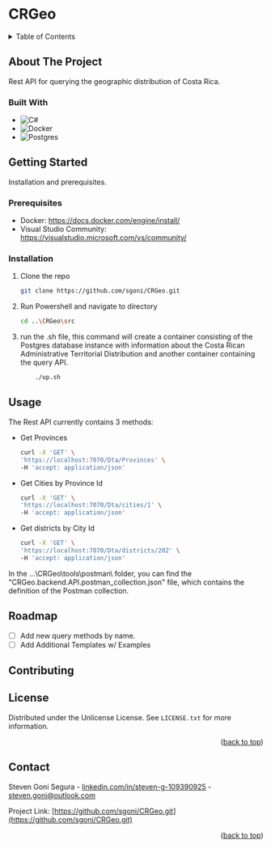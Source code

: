 # CRGeo

<!-- TABLE OF CONTENTS -->
<details>
  <summary>Table of Contents</summary>
  <ol>
    <li>
      <a href="#about-the-project">About The Project</a>
      <ul>
        <li><a href="#built-with">Built With</a></li>
      </ul>
    </li>
    <li>
      <a href="#getting-started">Getting Started</a>
      <ul>
        <li><a href="#prerequisites">Prerequisites</a></li>
        <li><a href="#installation">Installation</a></li>
      </ul>
    </li>
    <li><a href="#usage">Usage</a></li>
    <li><a href="#roadmap">Roadmap</a></li>
    <li><a href="#contributing">Contributing</a></li>
    <li><a href="#license">License</a></li>
    <li><a href="#contact">Contact</a></li>
    <li><a href="#acknowledgments">Acknowledgments</a></li>
  </ol>
</details>

<!-- ABOUT THE PROJECT -->
## About The Project

Rest API for querying the geographic distribution of Costa Rica.

### Built With

* ![C#](https://img.shields.io/badge/c%23-%23239120.svg?style=for-the-badge&logo=csharp&logoColor=white)
* ![Docker](https://img.shields.io/badge/docker-%230db7ed.svg?style=for-the-badge&logo=docker&logoColor=white)
* ![Postgres](https://img.shields.io/badge/postgres-%23316192.svg?style=for-the-badge&logo=postgresql&logoColor=white)

<!-- GETTING STARTED -->
## Getting Started

Installation and prerequisites.


### Prerequisites

* Docker: https://docs.docker.com/engine/install/
* Visual Studio Community: https://visualstudio.microsoft.com/vs/community/

### Installation

1. Clone the repo
   ```sh
   git clone https://github.com/sgoni/CRGeo.git
   ```
2. Run Powershell and navigate to directory
   ```sh
   cd ..\CRGeo\src
   ```           
3. run the .sh file, this command will create a container consisting of the Postgres database instance with information about the Costa Rican Administrative Territorial Distribution and another container containing the query API.
    ```sh
        ./up.sh
    ```
   
<!-- USAGE EXAMPLES -->
## Usage

The Rest API currently contains 3 methods:

* Get Provinces
   ```sh
   curl -X 'GET' \
   'https://localhost:7070/Dta/Provinces' \
   -H 'accept: application/json'
   ```
* Get Cities by Province Id
   ```sh
   curl -X 'GET' \
   'https://localhost:7070/Dta/cities/1' \
   -H 'accept: application/json'
   ```
    
* Get districts by City Id
   ```sh
   curl -X 'GET' \
   'https://localhost:7070/Dta/districts/202' \
   -H 'accept: application/json'
   ``` 
In the ...\CRGeo\tools\postman\ folder, you can find the "CRGeo.backend.API.postman_collection.json" file, which contains the definition of the Postman collection.

<!-- ROADMAP -->
## Roadmap

- [ ] Add new query methods by name.
- [ ] Add Additional Templates w/ Examples

<!-- CONTRIBUTING -->
## Contributing

<!-- LICENSE -->
## License

Distributed under the Unlicense License. See `LICENSE.txt` for more information.

<p align="right">(<a href="#readme-top">back to top</a>)</p>

<!-- CONTACT -->
## Contact

Steven Goni Segura - [linkedin.com/in/steven-g-109390925](linkedin.com/in/steven-g-109390925) - steven.goni@outlook.com

Project Link: [https://github.com/sgoni/CRGeo.git](https://github.com/sgoni/CRGeo.git)

<p align="right">(<a href="#readme-top">back to top</a>)</p>